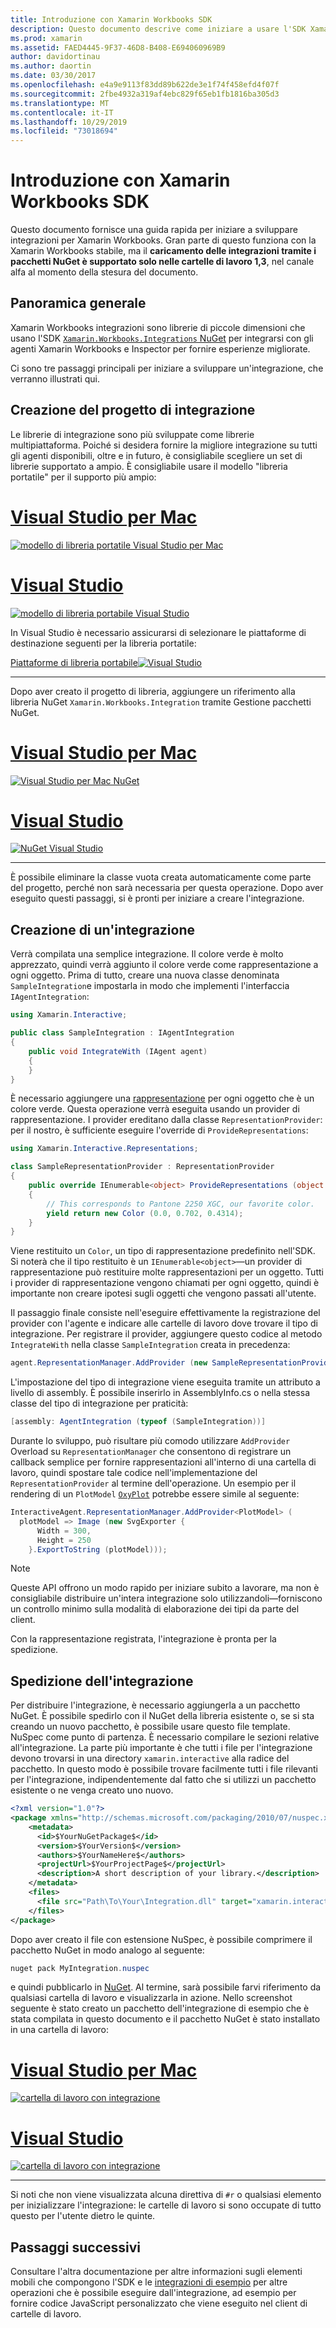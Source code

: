 ```yaml
---
title: Introduzione con Xamarin Workbooks SDK
description: Questo documento descrive come iniziare a usare l'SDK Xamarin Workbooks, che può essere usato per sviluppare integrazioni per Xamarin Workbooks.
ms.prod: xamarin
ms.assetid: FAED4445-9F37-46D8-B408-E694060969B9
author: davidortinau
ms.author: daortin
ms.date: 03/30/2017
ms.openlocfilehash: e4a9e9113f83dd89b622de3e1f74f458efd4f07f
ms.sourcegitcommit: 2fbe4932a319af4ebc829f65eb1fb1816ba305d3
ms.translationtype: MT
ms.contentlocale: it-IT
ms.lasthandoff: 10/29/2019
ms.locfileid: "73018694"
---
```

# <a name="getting-started-with-the-xamarin-workbooks-sdk"></a>Introduzione con Xamarin Workbooks SDK

Questo documento fornisce una guida rapida per iniziare a sviluppare integrazioni per Xamarin Workbooks. Gran parte di questo funziona con la Xamarin Workbooks stabile, ma il **caricamento delle integrazioni tramite i pacchetti NuGet è supportato solo nelle cartelle di lavoro 1,3**, nel canale alfa al momento della stesura del documento.

## <a name="general-overview"></a>Panoramica generale

Xamarin Workbooks integrazioni sono librerie di piccole dimensioni che usano l'SDK [`Xamarin.Workbooks.Integrations` NuGet][nuget] per integrarsi con gli agenti Xamarin Workbooks e Inspector per fornire esperienze migliorate.

Ci sono tre passaggi principali per iniziare a sviluppare un'integrazione, che verranno illustrati qui.

## <a name="creating-the-integration-project"></a>Creazione del progetto di integrazione

Le librerie di integrazione sono più sviluppate come librerie multipiattaforma. Poiché si desidera fornire la migliore integrazione su tutti gli agenti disponibili, oltre e in futuro, è consigliabile scegliere un set di librerie supportato a ampio. È consigliabile usare il modello "libreria portatile" per il supporto più ampio:

# <a name="visual-studio-for-mactabmacos"></a>[Visual Studio per Mac](#tab/macos)

[![modello di libreria portatile Visual Studio per Mac](images/xamarin-studio-pcl.png)](images/xamarin-studio-pcl.png#lightbox)

# <a name="visual-studiotabwindows"></a>[Visual Studio](#tab/windows)

[![modello di libreria portabile Visual Studio](images/visual-studio-pcl.png)](images/visual-studio-pcl.png#lightbox)

In Visual Studio è necessario assicurarsi di selezionare le piattaforme di destinazione seguenti per la libreria portatile:

[Piattaforme di libreria portabile![Visual Studio](images/visual-studio-pcl-platforms.png)](images/visual-studio-pcl-platforms.png#lightbox)

-----

Dopo aver creato il progetto di libreria, aggiungere un riferimento alla libreria NuGet `Xamarin.Workbooks.Integration` tramite Gestione pacchetti NuGet.

# <a name="visual-studio-for-mactabmacos"></a>[Visual Studio per Mac](#tab/macos)

[![Visual Studio per Mac NuGet](images/xamarin-studio-nuget.png)](images/xamarin-studio-nuget.png#lightbox)

# <a name="visual-studiotabwindows"></a>[Visual Studio](#tab/windows)

[![NuGet Visual Studio](images/visual-studio-nuget.png)](images/visual-studio-nuget.png#lightbox)

-----

È possibile eliminare la classe vuota creata automaticamente come parte del progetto, perché non sarà necessaria per questa operazione. Dopo aver eseguito questi passaggi, si è pronti per iniziare a creare l'integrazione.

## <a name="building-an-integration"></a>Creazione di un'integrazione

Verrà compilata una semplice integrazione. Il colore verde è molto apprezzato, quindi verrà aggiunto il colore verde come rappresentazione a ogni oggetto. Prima di tutto, creare una nuova classe denominata `SampleIntegration`e impostarla in modo che implementi l'interfaccia `IAgentIntegration`:

```csharp
using Xamarin.Interactive;

public class SampleIntegration : IAgentIntegration
{
    public void IntegrateWith (IAgent agent)
    {
    }
}
```

È necessario aggiungere una [rappresentazione](~/tools/workbooks/sdk/representations.md) per ogni oggetto che è un colore verde. Questa operazione verrà eseguita usando un provider di rappresentazione. I provider ereditano dalla classe `RepresentationProvider`: per il nostro, è sufficiente eseguire l'override di `ProvideRepresentations`:

```csharp
using Xamarin.Interactive.Representations;

class SampleRepresentationProvider : RepresentationProvider
{
    public override IEnumerable<object> ProvideRepresentations (object obj)
    {
        // This corresponds to Pantone 2250 XGC, our favorite color.
        yield return new Color (0.0, 0.702, 0.4314);
    }
}
```

Viene restituito un `Color`, un tipo di rappresentazione predefinito nell'SDK.
Si noterà che il tipo restituito è un `IEnumerable<object>`&mdash;un provider di rappresentazione può restituire molte rappresentazioni per un oggetto. Tutti i provider di rappresentazione vengono chiamati per ogni oggetto, quindi è importante non creare ipotesi sugli oggetti che vengono passati all'utente.

Il passaggio finale consiste nell'eseguire effettivamente la registrazione del provider con l'agente e indicare alle cartelle di lavoro dove trovare il tipo di integrazione. Per registrare il provider, aggiungere questo codice al metodo `IntegrateWith` nella classe `SampleIntegration` creata in precedenza:

```csharp
agent.RepresentationManager.AddProvider (new SampleRepresentationProvider ());
```

L'impostazione del tipo di integrazione viene eseguita tramite un attributo a livello di assembly. È possibile inserirlo in AssemblyInfo.cs o nella stessa classe del tipo di integrazione per praticità:

```csharp
[assembly: AgentIntegration (typeof (SampleIntegration))]
````

Durante lo sviluppo, può risultare più comodo utilizzare `AddProvider` Overload su `RepresentationManager` che consentono di registrare un callback semplice per fornire rappresentazioni all'interno di una cartella di lavoro, quindi spostare tale codice nell'implementazione del `RepresentationProvider` al termine dell'operazione. Un esempio per il rendering di un `PlotModel` [`OxyPlot`][oxyplot] potrebbe essere simile al seguente:

```csharp
InteractiveAgent.RepresentationManager.AddProvider<PlotModel> (
  plotModel => Image (new SvgExporter {
      Width = 300,
      Height = 250
    }.ExportToString (plotModel)));
```

> [!NOTE]
> Queste API offrono un modo rapido per iniziare subito a lavorare, ma non è consigliabile distribuire un'intera integrazione solo utilizzandoli&mdash;forniscono un controllo minimo sulla modalità di elaborazione dei tipi da parte del client.

Con la rappresentazione registrata, l'integrazione è pronta per la spedizione.

## <a name="shipping-your-integration"></a>Spedizione dell'integrazione

Per distribuire l'integrazione, è necessario aggiungerla a un pacchetto NuGet.
È possibile spedirlo con il NuGet della libreria esistente o, se si sta creando un nuovo pacchetto, è possibile usare questo file template. NuSpec come punto di partenza.
È necessario compilare le sezioni relative all'integrazione. La parte più importante è che tutti i file per l'integrazione devono trovarsi in una directory `xamarin.interactive` alla radice del pacchetto. In questo modo è possibile trovare facilmente tutti i file rilevanti per l'integrazione, indipendentemente dal fatto che si utilizzi un pacchetto esistente o ne venga creato uno nuovo.

```xml
<?xml version="1.0"?>
<package xmlns="http://schemas.microsoft.com/packaging/2010/07/nuspec.xsd">
    <metadata>
      <id>$YourNuGetPackage$</id>
      <version>$YourVersion$</version>
      <authors>$YourNameHere$</authors>
      <projectUrl>$YourProjectPage$</projectUrl>
      <description>A short description of your library.</description>
    </metadata>
    <files>
      <file src="Path\To\Your\Integration.dll" target="xamarin.interactive" />
    </files>
</package>
```

Dopo aver creato il file con estensione NuSpec, è possibile comprimere il pacchetto NuGet in modo analogo al seguente:

```csharp
nuget pack MyIntegration.nuspec
```

e quindi pubblicarlo in [NuGet][nugetorg]. Al termine, sarà possibile farvi riferimento da qualsiasi cartella di lavoro e visualizzarla in azione. Nello screenshot seguente è stato creato un pacchetto dell'integrazione di esempio che è stata compilata in questo documento e il pacchetto NuGet è stato installato in una cartella di lavoro:

# <a name="visual-studio-for-mactabmacos"></a>[Visual Studio per Mac](#tab/macos)

[![cartella di lavoro con integrazione](images/mac-workbooks-integrated.png)](images/mac-workbooks-integrated.png#lightbox)

# <a name="visual-studiotabwindows"></a>[Visual Studio](#tab/windows)

[![cartella di lavoro con integrazione](images/windows-workbooks-integrated.png)](images/windows-workbooks-integrated.png#lightbox)

-----

Si noti che non viene visualizzata alcuna direttiva di `#r` o qualsiasi elemento per inizializzare l'integrazione: le cartelle di lavoro si sono occupate di tutto questo per l'utente dietro le quinte.

## <a name="next-steps"></a>Passaggi successivi

Consultare l'altra documentazione per altre informazioni sugli elementi mobili che compongono l'SDK e le [integrazioni di esempio](~/tools/workbooks/samples/index.md) per altre operazioni che è possibile eseguire dall'integrazione, ad esempio per fornire codice JavaScript personalizzato che viene eseguito nel client di cartelle di lavoro.

[nugetorg]: https://nuget.org
[nuget]: https://nuget.org/packages/Xamarin.Workbooks.Integration
[oxyplot]: http://www.oxyplot.org/
